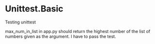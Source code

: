 # Unittest.Basic

Testing unittest

max_num_in_list in app.py should return the highest number of the list of numbers given as the argument. 
I have to pass the test.

